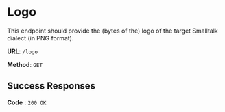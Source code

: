 # Logo

This endpoint should provide the (bytes of the) logo of the target Smalltalk dialect (in PNG format).

**URL**: `/logo`

**Method**: `GET`

## Success Responses

**Code** : `200 OK`